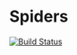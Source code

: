 # Spiders

[![Build Status](https://github.com/jeffwack111/Spiders.jl/actions/workflows/CI.yml/badge.svg?branch=main)](https://github.com/jeffwack111/Spiders.jl/actions/workflows/CI.yml?query=branch%3Amain)
